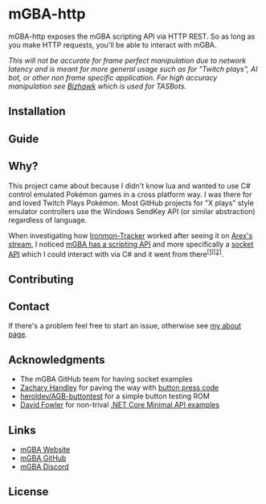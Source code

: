 # mGBA-http

mGBA-http exposes the mGBA scripting API via HTTP REST. So as long as you make HTTP requests, you'll be able to interact with mGBA. 

*This will not be accurate for frame perfect manipulation due to network latency and is meant for more general usage such as for "Twitch plays", AI bot, or other non frame specific application. For high accuracy manipulation see [Bizhawk](https://tasvideos.org/BizHawk/) which is used for TASBots.*

## Installation

## Guide

## Why?
This project came about because I didn't know lua and wanted to use C# control emulated Pokémon games in a cross platform way. I was there for and loved Twitch Plays Pokémon. Most GitHub projects for "X plays" style emulator controllers use the Windows SendKey API (or similar abstraction) regardless of language. 

When investigating how [Ironmon-Tracker](https://github.com/besteon/Ironmon-Tracker) worked after seeing it on [Arex's stream](https://www.twitch.tv/arex), I noticed [mGBA has a scripting API](https://mgba.io/docs/scripting.html) and more specifically a [socket API](https://mgba.io/docs/scripting.html#lua-root-socket) which I could interact with via C# and it went from there<sup>[[1]](https://github.com/nikouu/mGBA-lua-HelloWorld)</sup><sup>[[2]](https://github.com/nikouu/mGBA-lua-Socket)</sup>.

## Contributing

## Contact
If there's a problem feel free to start an issue, otherwise see [my about page](https://www.nikouusitalo.com/about/#contact). 

## Acknowledgments
- The mGBA GitHub team for having socket examples
- [Zachary Handley](https://zachhandley.com/) for paving the way with [button press code](https://discord.com/channels/453962671499509772/979634439237816360/1124075643143995522)
- [heroldev/AGB-buttontest](https://github.com/heroldev/AGB-buttontest) for a simple button testing ROM
- [David Fowler](https://twitter.com/davidfowl) for non-trival [.NET Core Minimal API examples](https://github.com/davidfowl/TodoApi)

## Links
- [mGBA Website](https://mgba.io/)
- [mGBA GitHub](https://github.com/mgba-emu/mgba)
- [mGBA Discord](https://discord.gg/em2M2sG)

## License

